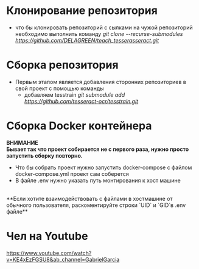 # Клонирование репозитория 
- что бы клонировать репозиторий с сылками на чужой репозиторий необходимо выполнить команду 
*git clone --recurse-submodules https://github.com/DELAGREEN/teach_tesserasseract.git*

# Сборка репозитория
- Первым этапом является добавления сторонних репозиториев в свой проект с помощью команды  
    - добавляем tesstrain *git submodule add https://github.com/tesseract-ocr/tesstrain.git*

 # Сборка Docker контейнера
**ВНИМАНИЕ**
<br>
**Бывает так что проект собирается не с первого раза, нужно просто запустить сборку повторно.**
- Что бы собрать проект нужно запустить docker-compose с файлом docker-compose.yml проект сам соберется
- В файле .env нужно указать путь монтирования к хост машине
<br>
**Если хотите взаимодействовать с файлами в хостмашине от обычного пользователя, раскоментируйте строки `UID` и `GID`в .env файле**

# Чел на Youtube 
https://www.youtube.com/watch?v=KE4xEzFGSU8&ab_channel=GabrielGarcia